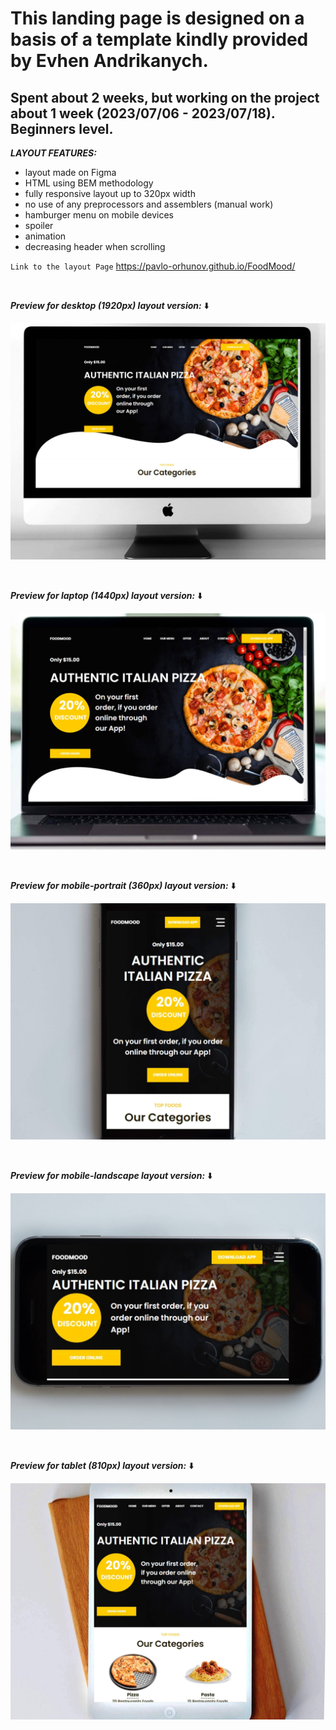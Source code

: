 # This landing page is designed on a basis of a template kindly provided by Evhen Andrikanych. <br>

## Spent about 2 weeks, but working on the project about 1 week (2023/07/06 - 2023/07/18). Beginners level. <br>

**_LAYOUT FEATURES:_**

- layout made on Figma
- HTML using BEM methodology
- fully responsive layout up to 320px width
- no use of any preprocessors and assemblers (manual work)
- hamburger menu on mobile devices
- spoiler
- animation
- decreasing header when scrolling

`Link to the layout Page`
https://pavlo-orhunov.github.io/FoodMood/

<br>

**_Preview for desktop (1920px) layout version:_** ⬇️

![Desktop version preview](https://github.com/Pavlo-Orhunov/FoodMood/blob/master/img/desktop.jpg "Desktop version preview")

<br>

**_Preview for laptop (1440px) layout version:_** ⬇️

![Laptop version preview](https://github.com/Pavlo-Orhunov/FoodMood/blob/master/img/laptop.jpg "Laptop version preview")

<br>

**_Preview for mobile-portrait (360px) layout version:_** ⬇️

![Mobile version preview](https://github.com/Pavlo-Orhunov/FoodMood/blob/master/img/mobile-p.jpg "Mobile-portrait version preview")

<br>

**_Preview for mobile-landscape layout version:_** ⬇️

![Mobile version preview](https://github.com/Pavlo-Orhunov/FoodMood/blob/master/img/mobile-l.jpg "Mobile-landscape version preview")

<br>

**_Preview for tablet (810px) layout version:_** ⬇️

![Tablet version preview](https://github.com/Pavlo-Orhunov/FoodMood/blob/master/img/tablet.jpg "Tablet version preview")
